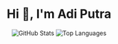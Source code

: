 <h1 align="center">Hi 👋, I'm Adi Putra</h1>

<p align="center">
  <img src="https://github-readme-stats-eight-theta.vercel.app/api?username=Putra-0&show_icons=true&theme=tokyonight&include_all_commits=true&count_private=true&langs_count=8" alt="GitHub Stats" />
  <img src="https://github-readme-stats.vercel.app/api/top-langs?username=Putra-0&show_icons=true&theme=tokyonight&locale=en&layout=compact&langs_count=8" alt="Top Languages" />
</p>

